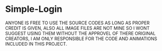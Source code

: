 # Simple-Login

ANYONE IS FREE TO USE THE SOURCE CODES AS LONG AS PROPER CREDIT IS GIVEN, ALSO ALL IMAGE FILES ARE NOT MINE SO I WONT SUGGEST USING THEM WITHOUT THE APPROVEL OF THERE ORIGINAL CREATORS, I AM ONLY RESPONSIBLE FOR THE CODE AND ANIMATIONS INCLUDED IN THIS PROJECT.
